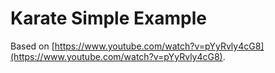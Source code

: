 # Karate Simple Example

Based on [https://www.youtube.com/watch?v=pYyRvly4cG8](https://www.youtube.com/watch?v=pYyRvly4cG8).
